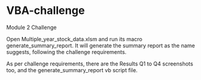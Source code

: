 # VBA-challenge
Module 2 Challenge

Open Multiple_year_stock_data.xlsm and run its macro generate_summary_report. It will generate the summary report as the name suggests, following the challenge requirements.

As per challenge requirements, there are the Results Q1 to Q4 screenshots too, and the generate_summary_report vb script file.
